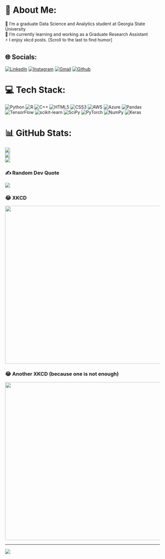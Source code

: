 # 💫 About Me:
🔭 I’m a graduate Data Science and Analytics student at Georgia State University<br>🌱 I’m currently learning and working as a Graduate Research Assistant<br><!--   💬 Ask me about movies/tv-series and work out.<br> -->⚡ I enjoy xkcd posts. [Scroll to the last to find humor]


## 🌐 Socials:
[![LinkedIn](https://img.shields.io/badge/LinkedIn-%230077B5.svg?logo=linkedin&logoColor=white&style=for-the-badge)](https://linkedin.com/in/piyushgangrade) [![Instagram](https://img.shields.io/badge/Instagram-%23E4405F.svg?logo=Instagram&logoColor=white&style=for-the-badge)](https://instagram.com/rememberpiyush) [![Gmail](https://img.shields.io/badge/-Gmail-EA4335.svg?logo=Gmail&logoColor=white&style=for-the-badge)](mailto:piyushgangrade03@gmail.com) [![Github](https://img.shields.io/badge/-Github-181717.svg?logo=Github&logoColor=white&style=for-the-badge)](https://github.com/piyushgangrade)


# 💻 Tech Stack:
![Python](https://img.shields.io/badge/python-3670A0?style=for-the-badge&logo=python&logoColor=ffdd54) ![R](https://img.shields.io/badge/r-%23276DC3.svg?style=for-the-badge&logo=r&logoColor=white) ![C++](https://img.shields.io/badge/c++-%2300599C.svg?style=for-the-badge&logo=c%2B%2B&logoColor=white) ![HTML5](https://img.shields.io/badge/html5-%23E34F26.svg?style=for-the-badge&logo=html5&logoColor=white) ![CSS3](https://img.shields.io/badge/css3-%231572B6.svg?style=for-the-badge&logo=css3&logoColor=white) ![AWS](https://img.shields.io/badge/AWS-%23FF9900.svg?style=for-the-badge&logo=amazon-aws&logoColor=white) ![Azure](https://img.shields.io/badge/azure-%230072C6.svg?style=for-the-badge&logo=azure-devops&logoColor=white) ![Pandas](https://img.shields.io/badge/pandas-%23150458.svg?style=for-the-badge&logo=pandas&logoColor=white) ![TensorFlow](https://img.shields.io/badge/TensorFlow-%23FF6F00.svg?style=for-the-badge&logo=TensorFlow&logoColor=white) ![scikit-learn](https://img.shields.io/badge/scikit--learn-%23F7931E.svg?style=for-the-badge&logo=scikit-learn&logoColor=white) ![SciPy](https://img.shields.io/badge/SciPy-%230C55A5.svg?style=for-the-badge&logo=scipy&logoColor=%white) ![PyTorch](https://img.shields.io/badge/PyTorch-%23EE4C2C.svg?style=for-the-badge&logo=PyTorch&logoColor=white) ![NumPy](https://img.shields.io/badge/numpy-%23013243.svg?style=for-the-badge&logo=numpy&logoColor=white) ![Keras](https://img.shields.io/badge/Keras-%23D00000.svg?style=for-the-badge&logo=Keras&logoColor=white)
# 📊 GitHub Stats:
![](https://github-readme-stats.vercel.app/api?username=piyushgangrade&theme=tokyonight&hide_border=false&include_all_commits=true&count_private=true)<br/>
![](https://github-readme-streak-stats.herokuapp.com/?user=piyushgangrade&theme=tokyonight&hide_border=false)<br/>
![](https://github-readme-stats.vercel.app/api/top-langs/?username=piyushgangrade&theme=tokyonight&hide_border=false&include_all_commits=true&count_private=true&layout=compact)

### ✍️ Random Dev Quote
![](https://quotes-github-readme.vercel.app/api?type=horizontal&theme=dark)

### 😂 XKCD
<img src="https://imgs.xkcd.com/comics/machine_learning.png" width="512px"/>

### 😂 Another XKCD (because one is not enough)
<img src="https://imgs.xkcd.com/comics/linear_regression.png" width="512px"/>

---
[![](https://visitcount.itsvg.in/api?id=piyushgangrade&icon=0&color=6)](https://visitcount.itsvg.in)

<!-- Proudly created with GPRM ( https://gprm.itsvg.in ) -->
